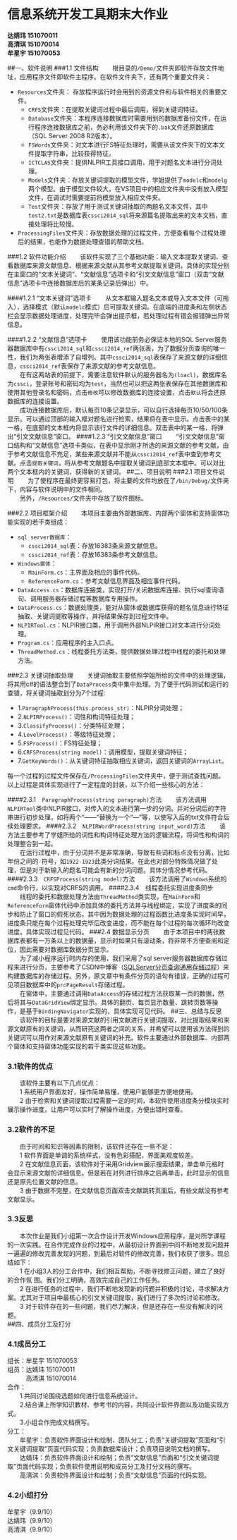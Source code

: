 # 信息系统开发工具期末大作业

**达婧玮 151070011  
高清琪 151070014  
牟星宇 151070053**

##一、软件说明
###1.1 文件结构
　　根目录的`/Demo/`文件夹即软件存放文件地址，应用程序文件即软件主程序。在软件文件夹下，还有两个重要文件夹：

* `Resources`文件夹： 存放程序运行时会用到的资源文件和与软件相关的重要文件。
	* `CRFS`文件夹：在提取关键词过程中最后调用，得到关键词特征。
	* `Database`文件夹：本程序连接数据库时需要用到的数据库备份文件，在运行程序连接数据库之前，务必利用该文件夹下的`.bak`文件还原数据库（SQL Server 2008 R2版本）。
	* `FSWords`文件夹：对文本进行FS特征处理时，需要从该文件夹下的文本文件提取字符串，比较获得特征。
	* `ICTCLAS`文件夹：提供NLPIR工具接口调用，用于对题名文本进行分词处理。
	* `Models`文件夹：存放关键词提取的模型文件，学姐提供了`modelc`和`modelg`两个模型。由于模型文件较大，在VS项目中的相应文件夹中没有放入模型文件，在调试时需要提前将模型放入相应文件夹。
	* `Test`文件夹：存放了用于测试关键词抽取的两题名文本文件，其中`test2.txt`是数据库表`cssci2014_sql`将来源篇名提取出来的文本文档，直接处理将比较慢。
* `ProcessingFiles`文件夹：存放数据处理的过程文件，方便查看每个过程处理后的结果，也能作为数据处理查错的帮助文档。

###1.2 软件功能介绍
　　该软件实现了三个基础功能：输入文本提取关键词、查看数据库来源文献信息、根据来源文献从其参考文献提取关键词，具体的实现分别在主窗口的“文本关键词”、“文献信息”选项卡和“引文文献信息”窗口（双击“文献信息”选项卡中连接数据库后的某条记录后弹出）中。

####1.2.1 “文本关键词”选项卡
　　从文本框输入题名文本或导入文本文件（可拖入），选择模式（默认`modelc`模式）后可提取关键词。在底端的进度条和左侧状态栏会显示数据处理进度，处理完毕会弹出提示框，若处理过程有错会报错弹出异常信息。

####1.2.2 “文献信息”选项卡
　　使用该功能前务必保证本地的SQL Server服务器数据库中有`cssci2014_sql`和`cssci2014_ref`两张表，为了数据分页查询的唯一性，我们为两张表增添了自增列。其中`cssci2014_sql`表保存了来源文献的详细信息，`cssci2014_ref`表保存了来源文献的参考文献信息。   
　　在有这两站表的前提下，需要注意软件默认的服务器名为`(loacl)`，数据库名为`cssci`，登录账号和密码均为`test`，当然也可以把这两张表保存在其他数据库和使用其他登录名和密码，点击`修改`可以修改数据库的连接设置，点击`默认`将会还原数据库的连接设置。    
　　成功连接数据库后，默认每页10条记录显示，可以自行选择每页10/50/100条显示。可以通过顶部的输入框对题名进行检索，结果将在表中显示。点击表中的某一格，在底部的文本框内将显示该行文件的详细信息。双击表中的某一格，将弹出“引文文献信息”窗口。
####1.2.3 “引文文献信息”窗口
　　“引文文献信息”窗口结构和“文献信息”选项卡类似，在表中显示刚才所选的来源文献的参考文献，由于参考文献信息不充足，某些来源文献并不能从`cssci2014_ref`表中查到参考文献。点击`提取关键词`，将从参考文献题名中提取关键词到底部文本框中。可以对比两个文本框内的关键词，获得新的关键词。
##二、项目说明
###2.1 项目文件说明
　　为了使程序在最终更容易打包，将主要的文件均放在了`/bin/Debug/`文件夹下，内容与软件说明中的文件相同。    
　　另外，`/Resources/`文件夹中存放了软件图标。

###2.2 项目框架介绍
　　本项目主要由外部数据库、内部两个窗体和支持窗体功能实现的若干类组成：

* `sql server数据库`：
	* `cssci2014_sql`表：存放16383条来源文献信息。
	* `cssci2014_ref`表：存放16383条参考文献信息。
* `Windows窗体`：
	+ `MainForm.cs`：主界面及相应的事件代码。
	+ `ReferenceForm.cs`：参考文献信息界面及相应事件代码。
* `DataAccess.cs`：数据库连接类，实现打开/关闭数据库连接、执行sql查询语句、调用服务器存储过程等数据库专用操作。
* `DataProcess.cs`：数据处理类，能对从窗体或数据库获得的题名信息进行特征抽取、关键词提取等操作，并将结果保存到过程文件中。
* `NLPIRTool.cs`：NLPIR接口类，用于调用外部NLPIR接口对文本进行分词处理。
* `Program.cs`：应用程序的主入口点。
* `ThreadMethod.cs`：线程委托方法类，提供数据处理过程中线程的委托和处理方法。

###2.3 关键词抽取处理
　　关键词抽取主要依照学姐所给的文件中的处理逻辑，将其用c#的语法整合到了`DataProcess`类中集中处理。为了便于代码测试和运行的查错，将关键词抽取划分为7个过程:    

* 1.`ParagraphProcess(this.process_str)`：NLPIR分词处理；
* 2.`NLPIRProcess()`：词性和构词特征处理；
* 3.`ClassifyProcess()`：分类特征处理；
* 4.`LevelProcess()`：等级特征处理；
* 5.`FSProcess()`：FS特征处理；
* 6.`CRFSProcess(string model)`：调用模型，提取关键词特征；
* 7.`GetKeyWords()`：从关键词特征抽取相应关键词，返回关键词的`ArrayList`。

每一个过程的过程文件保存在`/ProcessingFiles`文件夹中，便于测试查找问题。以上过程是具体实现进行了一定程度的封装，以下介绍一些核心的方法：

####2.3.1　`ParagraphProcess(string paragraph)`方法
　　该方法调用`NLPIRTool`类中NLPIR接口，对传入的文本进行第一步的分词。并对分词后的字符串进行初步处理，如将两个“——”替换为一个“—”等，以使写入后的txt文件符合后续处理要求。
####2.3.2　`NLPIRWordProcess(string input_word)`方法
　　该方法主要参考了学姐所给的词性和构词特征处理方法的逻辑流程，将词性和构词的处理整合到一起。  
　　在运行过程中，由于分词并不是非常准确，导致有些词和标点没有分离，比如年份之间的`-`符号，如`1922-1923`此类分词结果。在此也对部分特殊情况做了处理，但是对于新输入的题名可能会有新的分词问题。具体分情况参考代码。
####2.3.3　`CRFSProcess(string model)`方法
　　该方法调用了`Windows`系统的`cmd`命令行，以实现对CRFS的调用。
####2.3.4　线程委托实现进度条同步
　　线程的委托和数据处理方法由`ThreadMethod`类实现，在`MainForm`和`ReferenceForm`窗体代码中添加具体的委托方法并与线程绑定，实现了进度条的同步和防止了窗口的假死状态。其中因为数据处理的过程函数比进度条实现时间早，进度条只能在每个过程处理完毕后改变进度，而不能在每个过程的每次循环均改变进度。具体实现过程见代码。
###2.4 数据显示分页
　　由于本项目中的两张数据库表都有一万条以上的数据量，显示时如果只有滚动条，将非常不方便查阅和定位，因此需要对数据库数据分页显示。    
　　为了减小程序运行时内存的使用，我们采用了sql server服务器数据库存储过程来进行分页，主要参考了CSDN中博客（[SQLServer分页查询通用存储过程](https://blog.csdn.net/fcrpg2005/article/details/1512707)）来构建数据库的存储过程。另外，原文章中有条件分页的语句有错误，正确的过程可见项目数据库中的`prcPageResult`存储过程。    
　　在窗体中，主要通过调用`DataAccess`的存储过程方法获取某一页的数据，然后将其与`DataGridView`绑定显示。具体的翻页、每页显示数量、跳转页数等操作，是基于`BindingNavigator`实现的，具体实现可见代码。
##三、总结与反思
&emsp;&#8195;该软件的目标是要对来源文献的引用文献进行关键词提取，对比提取结果和来源文献原有的关键词，从而研究这两者之间的关系，并希望可以使用该方法得到的关键词可以用作对来源文献原有关键词的补充。软件主要通过外部数据库、内部两个窗体和支持窗体功能实现的若干类实现这些功能。
### 3.1软件的优点
&emsp;&#8195;该软件主要有以下几点优点：</br>
&emsp;&#8195;1 系统用户界面友好，操作简单易懂，使用户能够更方便地使用。</br>
&emsp;&#8195;2 由于检索和关键词提取过程需要一定的时间，本软件使用进度条分模块实时展示操作进度，让用户可以实时了解操作进度，方便出错时查看。</br>
### 3.2软件的不足
&emsp;&#8195;由于时间和知识等因素的限制，该软件还存在一些不足：</br>
&emsp;&#8195;1 软件界面是单调的系统样式，没有色彩搭配，界面美观度较差。</br>
&emsp;&#8195;2 在文献信息页面，该软件对于采用Gridview展示搜索结果，单击单元格时会显示来源文献的详细信息。但是若在对列进行排序之后再单击，此时显示的信息还是原先位置文献的信息。</br>
&emsp;&#8195;3 由于数据不完整，在文献信息页面双击文献跳转页面后，有些文献没有参考文献显示。</br>
### 3.3反思
&emsp;&#8195;本次作业是我们小组第一次合作设计开发Windows应用程序，是对所学课程的一次实践。在合作完成作业的过程中，从最初设计界面到中间不断地发现问题并一遍遍的修改完善发现的问题，到最后对软件的修改完善，我们收获了很多。现总结如下：</br>
&emsp;&#8195;1 在小组3人的分工合作中，我们相互帮助，不断寻找修正问题，建立了良好的合作氛
围。我们分工明确，高效完成自己的工作任务。</br>
&emsp;&#8195;2 在进行任务的过程中，我们不断地发现新的问题并积极的讨论，寻求解决方案。尤其对于项目中最核心的引文关键词提取，我们进行了多次的讨论和修改。</br>
&emsp;&#8195;3 对于软件存在的一些问题，我们尽力解决，但是还存在一些没有解决的问题。</br>
##四、成员分工及打分
### 4.1成员分工
组长：牟星宇 151070053</br>
组员：达婧玮 151070011</br>
&emsp;&#8195;&emsp;高清淇 151070014</br>
合作：</br>
&emsp;&#8195;1.共同讨论围绕选题如何进行信息系统设计。</br>
&emsp;&#8195;2.结合课上所学知识教材、参考书的内容，共同设计软件界面以及功能实现方式。</br>
&emsp;&#8195;3.小组合作完成文档撰写。</br>
分工：</br>
&emsp;&#8195;牟星宇：负责软件界面设计和绘制、团队分工；负责“关键词提取”页面和“引文关键词提取”页面代码实现；负责数据库设计；负责项目说明文档的撰写。</br>
&emsp;&#8195;达婧玮：负责软件界面设计和绘制；负责“文献信息”页面和“引文关键词提取”页面代码实现；负责软件使用说明和成员分工及打分文档的撰写。</br>
&emsp;&#8195;高清淇：负责软件界面设计和绘制；负责“文献信息”页面的代码实现。</br>

### 4.2小组打分
牟星宇（9.9/10）</br>
达婧玮（9.9/10）</br>
高清淇（9.9/10）</br>